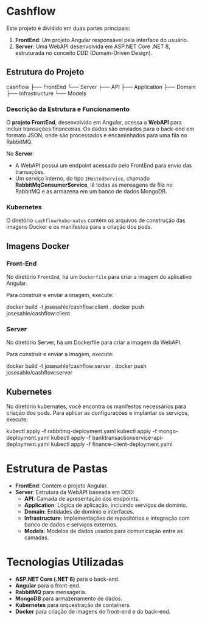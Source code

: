# Cashflow

Este projeto é dividido em duas partes principais:

1. **FrontEnd**: Um projeto Angular responsável pela interface do usuário.
2. **Server**: Uma WebAPI desenvolvida em ASP.NET Core .NET 8, estruturada no conceito DDD (Domain-Driven Design).

## Estrutura do Projeto
cashflow 
   ├── FrontEnd 
   └── Server 
         ├── API 
		 ├── Application 
		 ├── Domain 
		 ├── Infrastructure 
		 └── Models


### Descrição da Estrutura e Funcionamento

O **projeto FrontEnd**, desenvolvido em Angular, acessa a **WebAPI** para incluir transações financeiras. Os dados são enviados para o back-end em formato JSON, onde são processados e encaminhados para uma fila no RabbitMQ.

No **Server**:
- A WebAPI possui um endpoint acessado pelo FrontEnd para envio das transações.
- Um serviço interno, do tipo `IHostedService`, chamado **RabbitMqConsumerService**, lê todas as mensagens da fila no RabbitMQ e as armazena em um banco de dados MongoDB.

### Kubernetes

O diretório `cashflow/kubernates` contém os arquivos de construção das imagens Docker e os manifestos para a criação dos pods.

## Imagens Docker

### Front-End
No diretório `FrontEnd`, há um `Dockerfile` para criar a imagem do aplicativo Angular.

Para construir e enviar a imagem, execute:

docker build -t josesahle/cashflow:client .
docker push josesahle/cashflow:client

### Server
No diretório Server, há um Dockerfile para criar a imagem da WebAPI.

Para construir e enviar a imagem, execute:

docker build -t josesahle/cashflow:server .
docker push josesahle/cashflow:server

## Kubernetes
No diretório kubernates, você encontra os manifestos necessários para criação dos pods. Para aplicar as configurações e implantar os serviços, execute:

kubectl apply -f rabbitmq-deployment.yaml
kubectl apply -f mongo-deployment.yaml
kubectl apply -f banktransactionservice-api-deployment.yaml
kubectl apply -f finance-client-deployment.yaml

# Estrutura de Pastas

- **FrontEnd**: Contém o projeto Angular.
- **Server**: Estrutura da WebAPI baseada em DDD:
  - **API**: Camada de apresentação dos endpoints.
  - **Application**: Lógica de aplicação, incluindo serviços de domínio.
  - **Domain**: Entidades de domínio e interfaces.
  - **Infrastructure**: Implementações de repositórios e integração com banco de dados e serviços externos.
  - **Models**: Modelos de dados usados para comunicação entre as camadas.

# Tecnologias Utilizadas

- **ASP.NET Core (.NET 8)** para o back-end.
- **Angular** para o front-end.
- **RabbitMQ** para mensageria.
- **MongoDB** para armazenamento de dados.
- **Kubernetes** para orquestração de containers.
- **Docker** para criação de imagens do front-end e do back-end.
